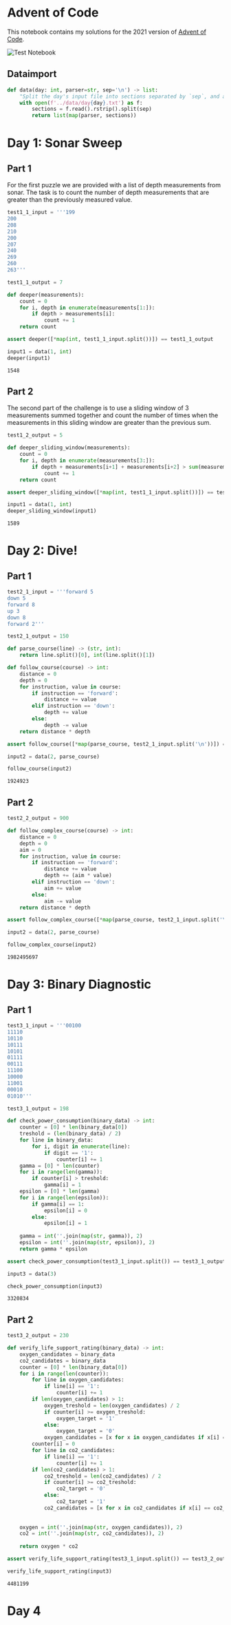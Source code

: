 # Advent of Code

This notebook contains my solutions for the 2021 version of [Advent of Code](https://adventofcode.com/2021).

![Test Notebook](https://github.com/jnslk/AoC2021/workflows/test%20notebook/badge.svg)


## Dataimport


```python
def data(day: int, parser=str, sep='\n') -> list:
    "Split the day's input file into sections separated by `sep`, and apply `parser` function to each."
    with open(f'../data/day{day}.txt') as f:
        sections = f.read().rstrip().split(sep)
        return list(map(parser, sections))
```

# Day 1: Sonar Sweep

## Part 1
For the first puzzle we are provided with a list of depth measurements from sonar. The task is to count the number of depth measurements that are greater than the previously measured value. 


```python
test1_1_input = '''199
200
208
210
200
207
240
269
260
263'''

test1_1_output = 7

def deeper(measurements):
    count = 0
    for i, depth in enumerate(measurements[1:]):
        if depth > measurements[i]:
            count += 1
    return count

assert deeper([*map(int, test1_1_input.split())]) == test1_1_output

input1 = data(1, int)
deeper(input1)
```




    1548



## Part 2

The second part of the challenge is to use a sliding window of 3 measurements summed together and count the number of times when the measurements in this sliding window are greater than the previous sum.


```python
test1_2_output = 5

def deeper_sliding_window(measurements):
    count = 0
    for i, depth in enumerate(measurements[3:]):
        if depth + measurements[i+1] + measurements[i+2] > sum(measurements[i:i+3]):
            count += 1          
    return count

assert deeper_sliding_window([*map(int, test1_1_input.split())]) == test1_2_output

input1 = data(1, int)
deeper_sliding_window(input1)
```




    1589



# Day 2: Dive!

## Part 1


```python
test2_1_input = '''forward 5
down 5
forward 8
up 3
down 8
forward 2'''

test2_1_output = 150

def parse_course(line) -> (str, int):
    return line.split()[0], int(line.split()[1])

def follow_course(course) -> int:
    distance = 0
    depth = 0
    for instruction, value in course:
        if instruction == 'forward':
            distance += value
        elif instruction == 'down':
            depth += value
        else:
            depth -= value
    return distance * depth

assert follow_course([*map(parse_course, test2_1_input.split('\n'))]) == test2_1_output

input2 = data(2, parse_course)

follow_course(input2)
```




    1924923



## Part 2


```python
test2_2_output = 900

def follow_complex_course(course) -> int:
    distance = 0
    depth = 0
    aim = 0
    for instruction, value in course:
        if instruction == 'forward':
            distance += value
            depth += (aim * value)
        elif instruction == 'down':
            aim += value
        else:
            aim -= value
    return distance * depth

assert follow_complex_course([*map(parse_course, test2_1_input.split('\n'))]) == test2_2_output

input2 = data(2, parse_course)

follow_complex_course(input2)
```




    1982495697



# Day 3: Binary Diagnostic

## Part 1


```python
test3_1_input = '''00100
11110
10110
10111
10101
01111
00111
11100
10000
11001
00010
01010'''

test3_1_output = 198

def check_power_consumption(binary_data) -> int:
    counter = [0] * len(binary_data[0])
    treshold = (len(binary_data) / 2)
    for line in binary_data:
        for i, digit in enumerate(line):
            if digit == '1':
                counter[i] += 1
    gamma = [0] * len(counter)
    for i in range(len(gamma)):
        if counter[i] > treshold:
            gamma[i] = 1
    epsilon = [0] * len(gamma)
    for i in range(len(epsilon)):
        if gamma[i] == 1:
            epsilon[i] = 0
        else:
            epsilon[i] = 1
    
    gamma = int(''.join(map(str, gamma)), 2)
    epsilon = int(''.join(map(str, epsilon)), 2)
    return gamma * epsilon

assert check_power_consumption(test3_1_input.split()) == test3_1_output

input3 = data(3)

check_power_consumption(input3)
```




    3320834



## Part 2


```python
test3_2_output = 230

def verify_life_support_rating(binary_data) -> int:
    oxygen_candidates = binary_data
    co2_candidates = binary_data
    counter = [0] * len(binary_data[0])
    for i in range(len(counter)):
        for line in oxygen_candidates:
            if line[i] == '1':
                counter[i] += 1
        if len(oxygen_candidates) > 1:
            oxygen_treshold = len(oxygen_candidates) / 2
            if counter[i] >= oxygen_treshold:
                oxygen_target = '1'
            else:
                oxygen_target = '0'
            oxygen_candidates = [x for x in oxygen_candidates if x[i] == oxygen_target]
        counter[i] = 0
        for line in co2_candidates:
            if line[i] == '1':
                counter[i] += 1
        if len(co2_candidates) > 1:
            co2_treshold = len(co2_candidates) / 2
            if counter[i] >= co2_treshold:
                co2_target = '0'
            else:
                co2_target = '1'
            co2_candidates = [x for x in co2_candidates if x[i] == co2_target]
    
    
    oxygen = int(''.join(map(str, oxygen_candidates)), 2)
    co2 = int(''.join(map(str, co2_candidates)), 2)
    
    return oxygen * co2

assert verify_life_support_rating(test3_1_input.split()) == test3_2_output

verify_life_support_rating(input3)
```




    4481199



# Day 4
